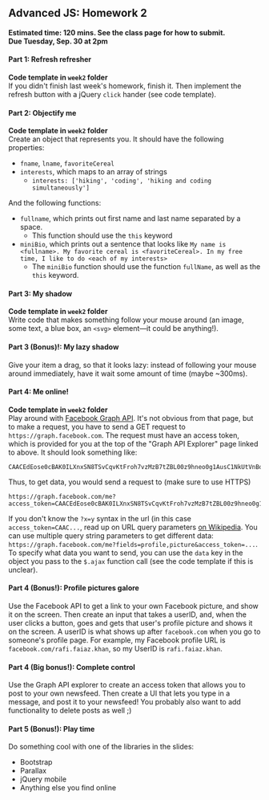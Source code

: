 ## Advanced JS: Homework 2

**Estimated time: 120 mins. See the class page for how to submit.**  
**Due Tuesday, Sep. 30 at 2pm**

#### Part 1: Refresh refresher

**Code template in `week2` folder**  
If you didn't finish last week's homework, finish it. Then implement the refresh button with a jQuery `click` hander (see code template).

#### Part 2: Objectify me

**Code template in `week2` folder**  
Create an object that represents you. It should have the following properties:

- `fname`, `lname`, `favoriteCereal`
- `interests`, which maps to an array of strings
  - `interests: ['hiking', 'coding', 'hiking and coding simultaneously']`

And the following functions:

- `fullname`, which prints out first name and last name separated by a space.
  - This function should  use the `this` keyword
- `miniBio`, which prints out a sentence that looks like `My name is <fullname>. My favorite cereal is <favoriteCereal>. In my free time, I like to do <each of my interests>`
  - The `miniBio` function should use the function `fullName`, as well as the `this` keyword.

#### Part 3: My shadow

**Code template in `week2` folder**  
Write code that makes something follow your mouse around (an image, some text, a blue box, an `<svg>` element—it could be anything!).

#### Part 3 (Bonus)!: My lazy shadow

Give your item a drag, so that it looks lazy: instead of following your mouse around immediately, have it wait some amount of time (maybe ~300ms).

#### Part 4: Me online!

**Code template in `week2` folder**  
Play around with [Facebook Graph API](https://developers.facebook.com/tools/explorer/). It's not obvious from that page, but to make a request, you have to send a GET request to `https://graph.facebook.com`. The request must have an access token, which is provided for you at the top of the "Graph API Explorer" page linked to above. It should look something like:  

    CAACEdEose0cBAK0ILXnxSN8TSvCqvKtFroh7vzMzB7tZBL00z9hneo0g1AusC1NkUtVnBo8pW51GdKn26YoNFqtLeuBc849SusuUzxZCxyDvB2gjFI2iZCmpeYngbvajE610H7R8buek4ZBBLynQ2ARPiHndjQrfLCBnhyqZAAtuJp7L0ubaijFkgyg7p1GH9h8UA68Kj1ZBXVaCQ1p0xC

Thus, to get data, you would send a request to (make sure to use HTTPS)

    https://graph.facebook.com/me?access_token=CAACEdEose0cBAK0ILXnxSN8TSvCqvKtFroh7vzMzB7tZBL00z9hneo0g1AusC1NkUtVnBo8pW51GdKn26YoNFqtLeuBc849SusuUzxZCxyDvB2gjFI2iZCmpeYngbvajE610H7R8buek4ZBBLynQ2ARPiHndjQrfLCBnhyqZAAtuJp7L0ubaijFkgyg7p1GH9h8UA68Kj1ZBXVaCQ1p0xC.  

If you don't know the `?x=y` syntax in the url (in this case `access_token=CAAC...`, read up on URL query parameters [on Wikipedia](http://en.wikipedia.org/wiki/Query_string). You can use multiple query string parameters to get different data: `https://graph.facebook.com/me?fields=profile,picture&access_token=...`. To specify what data you want to send, you can use the `data` key in the object you pass to the `$.ajax` function call (see the code template if this is unclear).

#### Part 4 (Bonus!): Profile pictures galore

Use the Facebook API to get a link to your own Facebook picture, and show it on the screen. Then create an input that takes a userID, and, when the user clicks a button, goes and gets that user's profile picture and shows it on the screen. A userID is what shows up after `facebook.com` when you go to someone's profile page. For example, my Facebook profile URL is `facebook.com/rafi.faiaz.khan`, so my UserID is `rafi.faiaz.khan`. 

#### Part 4 (Big bonus!): Complete control

Use the Graph API explorer to create an access token that allows you to post to
your own newsfeed. Then create a UI that lets you type in a message, and post 
it to your newsfeed! You probably also want to add functionality to delete
posts as well ;)

#### Part 5 (Bonus!): Play time

Do something cool with one of the libraries in the slides:

- Bootstrap
- Parallax
- jQuery mobile
- Anything else you find online
